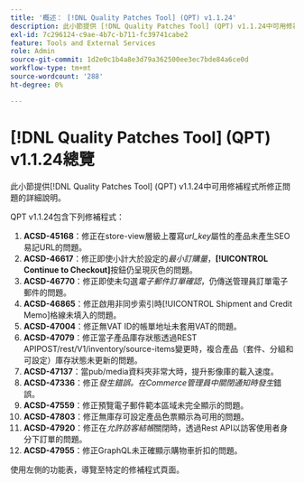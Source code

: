 ```yaml
---
title: '概述： [!DNL Quality Patches Tool] (QPT) v1.1.24'
description: 此小節提供 [!DNL Quality Patches Tool] (QPT) v1.1.24中可用修補程式所修正問題的詳細說明。
exl-id: 7c296124-c9ae-4b7c-b711-fc39741cabe2
feature: Tools and External Services
role: Admin
source-git-commit: 1d2e0c1b4a8e3d79a362500ee3ec7bde84a6ce0d
workflow-type: tm+mt
source-wordcount: '288'
ht-degree: 0%

---
```


# [!DNL Quality Patches Tool] (QPT) v1.1.24總覽

此小節提供[!DNL Quality Patches Tool] (QPT) v1.1.24中可用修補程式所修正問題的詳細說明。

QPT v1.1.24包含下列修補程式：

1. **ACSD-45168**：修正在store-view層級上覆寫&#x200B;*url_key*&#x200B;屬性的產品未產生SEO易記URL的問題。
1. **ACSD-46617**：修正即使小計大於設定的&#x200B;*最小訂購量*，**[!UICONTROL Continue to Checkout]**&#x200B;按鈕仍呈現灰色的問題。
1. **ACSD-46770**：修正即使未勾選&#x200B;*電子郵件訂單確認*，仍傳送管理員訂單電子郵件的問題。
1. **ACSD-46865**：修正啟用非同步索引時[!UICONTROL Shipment and Credit Memo]格線未填入的問題。
1. **ACSD-47004**：修正無VAT ID的帳單地址未套用VAT的問題。
1. **ACSD-47079**：修正當子產品庫存狀態透過REST APIPOST/rest/V1/inventory/source-items變更時，複合產品（套件、分組和可設定）庫存狀態未更新的問題。
1. **ACSD-47137**：當pub/media資料夾非常大時，提升影像庫的載入速度。
1. **ACSD-47336**：修正&#x200B;*發生錯誤。在Commerce管理員中關閉通知時發生*&#x200B;錯誤。
1. **ACSD-47559**：修正預覽電子郵件範本區域未完全顯示的問題。
1. **ACSD-47803**：修正無庫存可設定產品色票顯示為可用的問題。
1. **ACSD-47920**：修正在&#x200B;*允許訪客結帳*&#x200B;關閉時，透過Rest API以訪客使用者身分下訂單的問題。
1. **ACSD-47955**：修正GraphQL未正確顯示購物車折扣的問題。

使用左側的功能表，導覽至特定的修補程式頁面。
